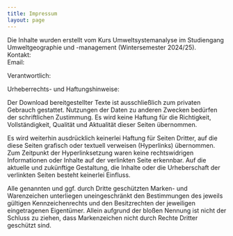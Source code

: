 ```yaml
---
title: Impressum
layout: page
---
```



Die Inhalte wurden erstellt vom Kurs Umweltsystemanalyse im Studiengang Umweltgeographie und -management (Wintersemester 2024/25).  
Kontakt:  
Email: 

Verantwortlich:  



Urheberrechts- und Haftungshinweise:

Der Download bereitgestellter Texte ist ausschließlich zum privaten Gebrauch gestattet. Nutzungen der Daten zu anderen Zwecken bedürfen der schriftlichen Zustimmung. Es wird keine Haftung für die Richtigkeit, Vollständigkeit, Qualität und Aktualität dieser Seiten übernommen.  

Es wird weiterhin ausdrücklich keinerlei Haftung für Seiten Dritter, auf die diese Seiten grafisch oder textuell verweisen (Hyperlinks) übernommen. Zum Zeitpunkt der Hyperlinksetzung waren keine rechtswidrigen Informationen oder Inhalte auf der verlinkten Seite erkennbar. Auf die aktuelle und zukünftige Gestaltung, die Inhalte oder die Urheberschaft der verlinkten Seiten besteht keinerlei Einfluss.

Alle genannten und ggf. durch Dritte geschützten Marken- und Warenzeichen unterliegen uneingeschränkt den Bestimmungen des jeweils gültigen Kennzeichenrechts und den Besitzrechten der jeweiligen eingetragenen Eigentümer. Allein aufgrund der bloßen Nennung ist nicht der Schluss zu ziehen, dass Markenzeichen nicht durch Rechte Dritter geschützt sind.